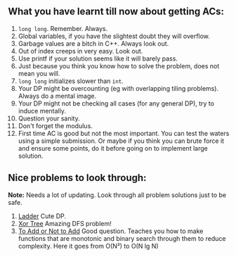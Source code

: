What you have learnt till now about getting ACs:
------------------------------------------------

1. `long long`. Remember. Always.
2. Global variables, if you have the slightest doubt they will overflow.
3. Garbage values are a bitch in C++. Always look out.
4. Out of index creeps in very easy. Look out.
5. Use printf if your solution seems like it will barely pass.
6. Just because you think you know how to solve the problem, does not mean you will.
7. `long long` initializes slower than `int`.
8. Your DP might be overcounting (eg with overlapping tiling problems).
Always do a mental image.
9. Your DP might not be checking all cases (for any general DP), try to induce mentally.
10. Question your sanity.
11. Don't forget the modulus.
12. First time AC is good but not the most important. You can test
the waters using a simple submission. Or maybe if you think you can brute force it
and ensure some points, do it before going on to implement large solution.


Nice problems to look through:
------------------------------

**Note:** Needs a lot of updating. Look through all problem solutions
just to be safe.

1. [Ladder](http://codeforces.com/problemset/problem/279/C)
   Cute DP.
2. [Xor Tree](http://codeforces.com/problemset/problem/429/A)
   Amazing DFS problem!
3. [To Add or Not to Add](http://codeforces.com/problemset/problem/231/C)
   Good question. Teaches you how to make functions that are monotonic and binary search through
   them to reduce complexity. Here it goes from O(N²) to O(N lg N)
